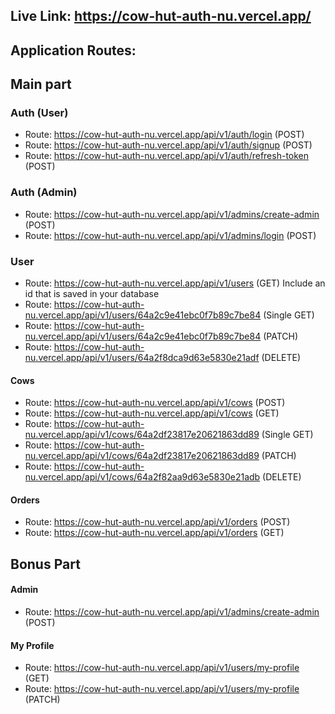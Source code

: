 
  ## Live Link: https://cow-hut-auth-nu.vercel.app/

  
  ## Application Routes:
  

  ## Main part
  
   ### Auth (User)
   - Route: https://cow-hut-auth-nu.vercel.app/api/v1/auth/login (POST)
   - Route: https://cow-hut-auth-nu.vercel.app/api/v1/auth/signup (POST)
   - Route: https://cow-hut-auth-nu.vercel.app/api/v1/auth/refresh-token (POST)

   ### Auth (Admin)
   - Route: https://cow-hut-auth-nu.vercel.app/api/v1/admins/create-admin (POST)
   - Route: https://cow-hut-auth-nu.vercel.app/api/v1/admins/login (POST)
   
   ### User
   - Route: https://cow-hut-auth-nu.vercel.app/api/v1/users (GET)  Include an id that is saved in your database
   - Route: https://cow-hut-auth-nu.vercel.app/api/v1/users/64a2c9e41ebc0f7b89c7be84 (Single GET) 
   - Route: https://cow-hut-auth-nu.vercel.app/api/v1/users/64a2c9e41ebc0f7b89c7be84 (PATCH) 
   - Route: https://cow-hut-auth-nu.vercel.app/api/v1/users/64a2f8dca9d63e5830e21adf (DELETE) 

   #### Cows
   - Route: https://cow-hut-auth-nu.vercel.app/api/v1/cows (POST)
   - Route: https://cow-hut-auth-nu.vercel.app/api/v1/cows (GET)
   - Route: https://cow-hut-auth-nu.vercel.app/api/v1/cows/64a2df23817e20621863dd89 (Single GET) 
   - Route: https://cow-hut-auth-nu.vercel.app/api/v1/cows/64a2df23817e20621863dd89 (PATCH) 
   - Route: https://cow-hut-auth-nu.vercel.app/api/v1/cows/64a2f82aa9d63e5830e21adb (DELETE) 

   #### Orders
   - Route: https://cow-hut-auth-nu.vercel.app/api/v1/orders (POST)
   - Route: https://cow-hut-auth-nu.vercel.app/api/v1/orders (GET)

 ## Bonus Part

#### Admin
   - Route: https://cow-hut-auth-nu.vercel.app/api/v1/admins/create-admin (POST)

#### My Profile
- Route: https://cow-hut-auth-nu.vercel.app/api/v1/users/my-profile (GET)
- Route: https://cow-hut-auth-nu.vercel.app/api/v1/users/my-profile (PATCH)

<!-- #### Order:
 - Route: https://cow-hut-auth-nu.vercel.app/api/v1/orders/6177a5b87d32123f08d2f5d4 (GET) -->
